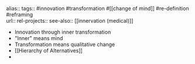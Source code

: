 alias::
tags:: #innovation #transformation #[[change of mind]] #re-definition #reframing  
url:: 
rel-projects::
see-also:: [[innervation (medical)]]
- Innovation through inner transformation
- "Inner" means mind
- Transformation means qualitative change
- [[Hierarchy of Alternatives]]
-